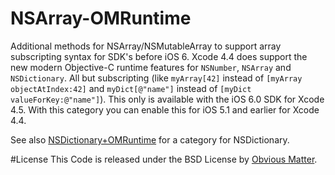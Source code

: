 NSArray-OMRuntime
======================

Additional methods for NSArray/NSMutableArray to support array subscripting syntax for SDK's before iOS 6.
Xcode 4.4 does support the new modern Objective-C runtime features for `NSNumber`, `NSArray` and `NSDictionary`. All but subscripting (like `myArray[42]` instead of `[myArray objectAtIndex:42]` and `myDict[@"name"]` instead of `[myDict valueForKey:@"name"]`). This only is available with the iOS 6.0 SDK for Xcode 4.5.
With this category you can enable this for iOS 5.1 and earlier for Xcode 4.4.


See also [NSDictionary+OMRuntime](https://github.com/dhoogenb/NSDictionary-OMRuntime) for a category for NSDictionary.

#License
This Code is released under the BSD License by [Obvious Matter](http://www.obviousmatter.com).